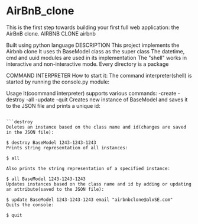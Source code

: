 # AirBnB_clone
This is the first step towards building your first full web application: the AirBnB clone.
AIRBNB CLONE
airbnb

Built using python language
DESCRIPTION
This project implements the Airbnb clone It uses th BaseModel class as the super class The datetime, cmd and uuid modules are used in its implementation The "shell" works in interactive and non-interactive mode. Every directory is a package

COMMAND INTERPRETER
How to start it: The command interpreter(shell) is started by running the console.py module:

 Usage
It(coommand interpreter) supports various commands: -create -destroy -all -update -quit
Creates new instance of BaseModel and saves it to the JSON file and prints a unique id:

```$ create BaseModel

```destroy
Deletes an instance based on the class name and id(changes are saved in the JSON file):

$ destroy BaseModel 1243-1243-1243
Prints string representation of all instances:

$ all

Also prints the string representation of a specified instance:

$ all BaseModel 1243-1243-1243
Updates instances based on the class name and id by adding or updating an attribute(saved to the JSON file):

$ update BaseModel 1243-1243-1243 email "airbnbclone@alxSE.com"
Quits the console:

$ quit
